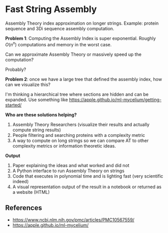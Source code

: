 # Fast String Assembly

Assembly Theory index approximation on longer strings. Example: protein sequence and 3Di sequence assembly computation.

**Problem 1**: Computing the Assembly Index is super exponential. Roughly $O(n^n)$ computations and memory in the worst case.

Can we approximate Assembly Theory or massively speed up the computation?

Probably?

**Problem 2**: once we have a large tree that defined the assembly index, how can we visualize this?

I'm thinking a hierarchical tree where sections are hidden and can be expanded. Use something like https://apple.github.io/ml-mycelium/getting-started/

**Who are these solutions helping?** 

1. Assembly Theory Researchers (visualize their results and actually compute string results)
2. People filtering and searching proteins with a complexity metric
3. A way to compute on long strings so we can compare AT to other complexity metrics or information theoretic ideas.


**Output**

1. Paper explaining the ideas and what worked and did not
2. A Python interface to run Assembly Theory on strings 
3. Code that executes in polynomial time and is lighting fast (very scientific indeed)
4. A visual representation output of the result in a notebook or returned as a website (HTML)

## References

- https://www.ncbi.nlm.nih.gov/pmc/articles/PMC10567559/
- https://apple.github.io/ml-mycelium/
